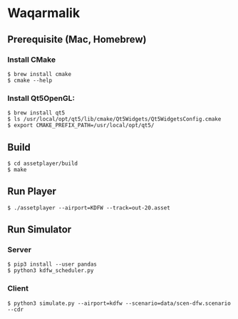 # Waqarmalik

## Prerequisite (Mac, Homebrew)

### Install CMake

    $ brew install cmake
    $ cmake --help

### Install Qt5OpenGL:

    $ brew install qt5
    $ ls /usr/local/opt/qt5/lib/cmake/Qt5Widgets/Qt5WidgetsConfig.cmake
    $ export CMAKE_PREFIX_PATH=/usr/local/opt/qt5/

## Build

    $ cd assetplayer/build
    $ make

## Run Player

    $ ./assetplayer --airport=KDFW --track=out-20.asset

## Run Simulator

### Server

    $ pip3 install --user pandas
    $ python3 kdfw_scheduler.py

### Client

    $ python3 simulate.py --airport=kdfw --scenario=data/scen-dfw.scenario --cdr
